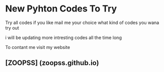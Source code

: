 # New Pyhton Codes To Try

Try all codes if you like mail me your choice what kind of codes you wana try out

i will be updating more intresting codes all the time long 

To contant me visit my website
## [ZOOPSS] (zoopss.github.io)
